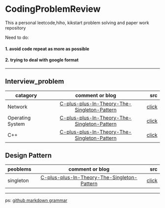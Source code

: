 # CodingProblemReview
This a personal leetcode,hiho, kikstart problem solving and paper work repository

Need to do:
#### 1. avoid code repeat as more as possible
#### 2. trying to deal with google format


---
## Interview_problem
| catagory      | comment or blog| src  |
| ------------- |:-------------:| -----:|
| Network     | [C-plus-plus-In-Theory-The-Singleton-Pattern](https://www.devarticles.com/c/a/Cplusplus/C-plus-plus-In-Theory-The-Singleton-Pattern-Part-I/) | [click](https://github.com/qfai/CodingProblemReview/blob/master/interview_problem/Network.md)|
| Operating System     | [C-plus-plus-In-Theory-The-Singleton-Pattern](https://www.devarticles.com/c/a/Cplusplus/C-plus-plus-In-Theory-The-Singleton-Pattern-Part-I/) | [click](https://github.com/qfai/CodingProblemReview/blob/master/interview_problem/os.md)|
| C++    | [C-plus-plus-In-Theory-The-Singleton-Pattern](https://www.devarticles.com/c/a/Cplusplus/C-plus-plus-In-Theory-The-Singleton-Pattern-Part-I/) | [click](https://github.com/qfai/CodingProblemReview/blob/master/interview_problem/cpp.md)|

## Design Pattern

| peoblems      | comment or blog| src  |
| ------------- |:-------------:| -----:|
| singleton     | [C-plus-plus-In-Theory-The-Singleton-Pattern](https://www.devarticles.com/c/a/Cplusplus/C-plus-plus-In-Theory-The-Singleton-Pattern-Part-I/) | [click](https://github.com/qfai/CodingProblemReview/blob/master/src/singleton_template.cpp)|




---
ps: [github markdown grammar](https://github.com/adam-p/markdown-here/wiki/Markdown-Cheatsheet#tables)